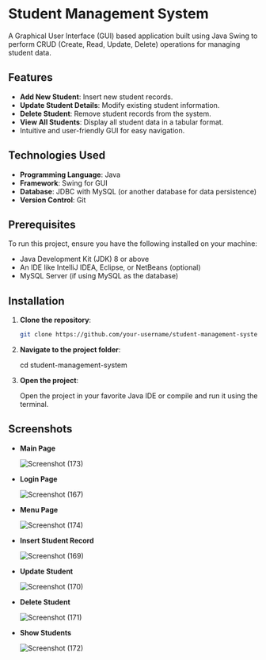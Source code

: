 # Student Management System

A Graphical User Interface (GUI) based application built using Java Swing to perform CRUD (Create, Read, Update, Delete) operations for managing student data.

## Features

- **Add New Student**: Insert new student records.
- **Update Student Details**: Modify existing student information.
- **Delete Student**: Remove student records from the system.
- **View All Students**: Display all student data in a tabular format.
- Intuitive and user-friendly GUI for easy navigation.

## Technologies Used

- **Programming Language**: Java
- **Framework**: Swing for GUI
- **Database**: JDBC with MySQL (or another database for data persistence)
- **Version Control**: Git

## Prerequisites

To run this project, ensure you have the following installed on your machine:

- Java Development Kit (JDK) 8 or above
- An IDE like IntelliJ IDEA, Eclipse, or NetBeans (optional)
- MySQL Server (if using MySQL as the database)

## Installation

1. **Clone the repository**:

   ```bash
   git clone https://github.com/your-username/student-management-system.git

2. **Navigate to the project folder**:

   cd student-management-system

3. **Open the project**:

   Open the project in your favorite Java IDE or compile and run it using the terminal.

## Screenshots

- **Main Page**
  
  ![Screenshot (173)](https://github.com/user-attachments/assets/a2975fa8-ad98-4d50-88a9-e902e4d8cba8)

- **Login Page**
  
  ![Screenshot (167)](https://github.com/user-attachments/assets/fbf43a7e-0a7f-49f4-b04b-427598991892)

- **Menu Page**
  
  ![Screenshot (174)](https://github.com/user-attachments/assets/27bfee8b-0cb6-478e-bcd0-93fb61465df6)

- **Insert Student Record**
  
  ![Screenshot (169)](https://github.com/user-attachments/assets/ba0e5f91-2c35-4119-866e-0188d028a8b3)

- **Update Student**
  
  ![Screenshot (170)](https://github.com/user-attachments/assets/20be4e46-c560-4c88-acf2-a2974d655d9b)

- **Delete Student**
  
  ![Screenshot (171)](https://github.com/user-attachments/assets/59cc8184-2fa0-4288-95b3-6b70135476b9)

- **Show Students**
  
  ![Screenshot (172)](https://github.com/user-attachments/assets/0ceccb29-1b77-4aa4-bb0f-c3492ad8d703)



